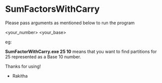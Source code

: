 # SumFactorsWithCarry

Please pass arguments as mentioned below to run the program 

<your_number> <your_base>

eg:  

**SumFactorWithCarry.exe 25 10** means that you want to find partitions for 25 represented as a Base 10 number.

Thanks for using!
- Rakitha
